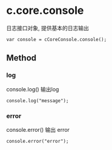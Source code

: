 # c.core.console

日志接口对象, 提供基本的日志输出

    var console = cCoreConsole.console();

## Method

### log
console.log()
输出log

    console.log("message");



### error
console.error()
输出 error 

    console.error("error");

